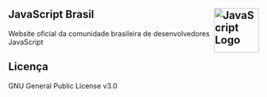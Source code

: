 ## JavaScript Brasil <img src="https://upload.wikimedia.org/wikipedia/commons/thumb/c/ce/Unofficial_JavaScript_logo.svg/480px-Unofficial_JavaScript_logo.svg.png" alt="JavaScript Logo" width="90" height="90" align="right">
Website oficial da comunidade brasileira de desenvolvedores JavaScript

## Licença

GNU General Public License v3.0
